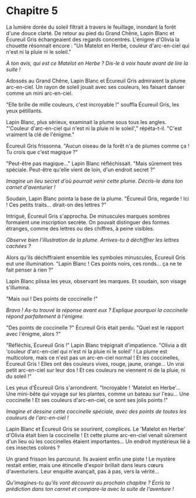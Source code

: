# Chapitre 5

La lumière dorée du soleil filtrait à travers le feuillage, inondant la forêt d'une douce clarté. De retour au pied du Grand Chêne, Lapin Blanc et Écureuil Gris échangeaient des regards concentrés. L'énigme d'Olivia la chouette résonnait encore : "Un Matelot en Herbe, couleur d'arc-en-ciel qui n'est ni la pluie ni le soleil."

*À ton avis, qui est ce Matelot en Herbe ? Dis-le à voix haute avant de lire la suite !*


Adossés au Grand Chêne, Lapin Blanc et Écureuil Gris admiraient la plume arc-en-ciel. Un rayon de soleil jouait avec ses couleurs, les faisant danser comme un mini arc-en-ciel.

"Elle brille de mille couleurs, c'est incroyable !" souffla Écureuil Gris, les yeux pétillants.

Lapin Blanc, plus sérieux, examinait la plume sous tous les angles. "'Couleur d'arc-en-ciel qui n'est ni la pluie ni le soleil'," répéta-t-il. "C'est vraiment la clé de l'énigme."

Écureuil Gris frissonna. "Aucun oiseau de la forêt n'a de plumes comme ça ! Tu crois que c'est magique ?"

"Peut-être pas magique..." Lapin Blanc réfléchissait. "Mais sûrement très spéciale. Peut-être qu'elle vient de loin, d'un endroit secret ?"

*Imagine un lieu secret d'où pourrait venir cette plume. Décris-le dans ton carnet d'aventurier !*

Soudain, Lapin Blanc pointa la base de la plume. "Écureuil Gris, regarde ! Ici ! Ces petits traits... dirait-on des lettres ?"

Intrigué, Écureuil Gris s'approcha. De minuscules marques sombres formaient une inscription secrète. On pouvait distinguer des formes étranges, comme des lettres ou des chiffres, à peine visibles.

*Observe bien l'illustration de la plume. Arrives-tu à déchiffrer les lettres cachées ?*

Alors qu'ils déchiffraient ensemble les symboles minuscules, Écureuil Gris eut une illumination. "Lapin Blanc ! Ces points noirs, ces ronds... ça ne te fait penser à rien ?"

Lapin Blanc plissa les yeux, observant les marques. Et soudain, son visage s'illumina.

"Mais oui ! Des points de coccinelle !"

*Bravo ! As-tu trouvé la réponse avant eux ? Explique pourquoi la coccinelle répond parfaitement à l'énigme.*

"Des points de coccinelle ?" Écureuil Gris était perdu. "Quel est le rapport avec l'énigme, alors ?"

"Réfléchis, Écureuil Gris !" Lapin Blanc trépignait d'impatience. "Olivia a dit 'couleur d'arc-en-ciel qui n'est ni la pluie ni le soleil' ! La plume est multicolore, mais ce n'est pas un arc-en-ciel normal ! Et les coccinelles, Écureuil Gris ! Elles ont des couleurs vives, rouge, jaune, orange... Un vrai petit arc-en-ciel sur leur dos ! Et ces couleurs ne viennent ni de la pluie, ni du soleil !"

Les yeux d'Écureuil Gris s'arrondirent. "Incroyable ! 'Matelot en Herbe'... Une mini-bête qui voyage sur les plantes, comme un bateau sur l'eau... Une coccinelle ! Et ses couleurs d'arc-en-ciel, ce sont ses jolis points !"

*Imagine et dessine cette coccinelle spéciale, avec des points de toutes les couleurs de l'arc-en-ciel !*

Lapin Blanc et Écureuil Gris se sourirent, complices. Le 'Matelot en Herbe' d'Olivia était bien la coccinelle ! Et cette plume arc-en-ciel venait sûrement d'un lieu où les coccinelles étaient importantes... Un endroit mystérieux lié à ces insectes colorés ?

Un grand frisson les parcourut. Ils avaient enfin une piste ! Le mystère restait entier, mais une étincelle d'espoir brillait dans leurs cœurs d'aventuriers. Leur enquête avançait, pas à pas, vers la vérité...

*Qu'imagines-tu qu'ils vont découvrir au prochain chapitre ? Écris ta prédiction dans ton carnet et compare-la avec la suite de l'aventure !*